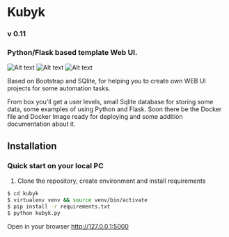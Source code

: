 # Kubyk

### v 0.11

### Python/Flask based template Web UI.

![Alt text](https://github.com/ratibor78/kubyk/blob/master/kubyk1.png?raw=true "Kubyk WEB UI main page")
![Alt text](https://github.com/ratibor78/kubyk/blob/master/kubyk2.png?raw=true "Kubyk WEB UI main page menu")
![Alt text](https://github.com/ratibor78/kubyk/blob/master/kubyk3.png?raw=true "Kubyk WEB UI users admin")

Based on Bootstrap and SQlite, for helping you to create own WEB UI projects for some automation tasks. 

From box you'll get a user levels, small Sqlite database for storing some data, some examples of using Python and Flask. Soon there be the Docker file and Docker Image ready for deploying and some addition documentation about it.

## Installation

### Quick start on your local PC

1) Clone the repository, create environment and install requirements
```sh
$ cd kubyk
$ virtualenv venv && source venv/bin/activate
$ pip install -r requirements.txt
$ python kubyk.py 
```
Open in your browser http://127.0.0.1:5000 
